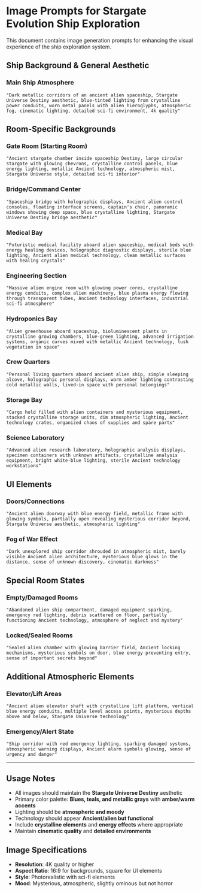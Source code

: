 # Image Prompts for Stargate Evolution Ship Exploration

This document contains image generation prompts for enhancing the visual experience of the ship exploration system.

## Ship Background & General Aesthetic

### Main Ship Atmosphere
```
"Dark metallic corridors of an ancient alien spaceship, Stargate Universe Destiny aesthetic, blue-tinted lighting from crystalline power conduits, worn metal panels with alien hieroglyphs, atmospheric fog, cinematic lighting, detailed sci-fi environment, 4k quality"
```

## Room-Specific Backgrounds

### Gate Room (Starting Room)
```
"Ancient stargate chamber inside spaceship Destiny, large circular stargate with glowing chevrons, crystalline control panels, blue energy lighting, metallic Ancient technology, atmospheric mist, Stargate Universe style, detailed sci-fi interior"
```

### Bridge/Command Center
```
"Spaceship bridge with holographic displays, Ancient alien control consoles, floating interface screens, captain's chair, panoramic windows showing deep space, blue crystalline lighting, Stargate Universe Destiny bridge aesthetic"
```

### Medical Bay
```
"Futuristic medical facility aboard alien spaceship, medical beds with energy healing devices, holographic diagnostic displays, sterile blue lighting, Ancient alien medical technology, clean metallic surfaces with healing crystals"
```

### Engineering Section
```
"Massive alien engine room with glowing power cores, crystalline energy conduits, complex alien machinery, blue plasma energy flowing through transparent tubes, Ancient technology interfaces, industrial sci-fi atmosphere"
```

### Hydroponics Bay
```
"Alien greenhouse aboard spaceship, bioluminescent plants in crystalline growing chambers, blue-green lighting, advanced irrigation systems, organic curves mixed with metallic Ancient technology, lush vegetation in space"
```

### Crew Quarters
```
"Personal living quarters aboard ancient alien ship, simple sleeping alcove, holographic personal displays, warm amber lighting contrasting cold metallic walls, lived-in space with personal belongings"
```

### Storage Bay
```
"Cargo hold filled with alien containers and mysterious equipment, stacked crystalline storage units, dim atmospheric lighting, Ancient technology crates, organized chaos of supplies and spare parts"
```

### Science Laboratory
```
"Advanced alien research laboratory, holographic analysis displays, specimen containers with unknown artifacts, crystalline analysis equipment, bright white-blue lighting, sterile Ancient technology workstations"
```

## UI Elements

### Doors/Connections
```
"Ancient alien doorway with blue energy field, metallic frame with glowing symbols, partially open revealing mysterious corridor beyond, Stargate Universe aesthetic, atmospheric lighting"
```

### Fog of War Effect
```
"Dark unexplored ship corridor shrouded in atmospheric mist, barely visible Ancient alien architecture, mysterious blue glows in the distance, sense of unknown discovery, cinematic darkness"
```

## Special Room States

### Empty/Damaged Rooms
```
"Abandoned alien ship compartment, damaged equipment sparking, emergency red lighting, debris scattered on floor, partially functioning Ancient technology, atmosphere of neglect and mystery"
```

### Locked/Sealed Rooms
```
"Sealed alien chamber with glowing barrier field, Ancient locking mechanisms, mysterious symbols on door, blue energy preventing entry, sense of important secrets beyond"
```

## Additional Atmospheric Elements

### Elevator/Lift Areas
```
"Ancient alien elevator shaft with crystalline lift platform, vertical blue energy conduits, multiple level access points, mysterious depths above and below, Stargate Universe technology"
```

### Emergency/Alert State
```
"Ship corridor with red emergency lighting, sparking damaged systems, atmospheric warning displays, Ancient alarm symbols glowing, sense of urgency and danger"
```

---

## Usage Notes

- All images should maintain the **Stargate Universe Destiny** aesthetic
- Primary color palette: **Blues, teals, and metallic grays** with **amber/warm accents**
- Lighting should be **atmospheric and moody**
- Technology should appear **Ancient/alien but functional**
- Include **crystalline elements** and **energy effects** where appropriate
- Maintain **cinematic quality** and **detailed environments**

## Image Specifications

- **Resolution**: 4K quality or higher
- **Aspect Ratio**: 16:9 for backgrounds, square for UI elements
- **Style**: Photorealistic with sci-fi elements
- **Mood**: Mysterious, atmospheric, slightly ominous but not horror 
